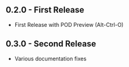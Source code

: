 ## 0.2.0 - First Release
* First Release with POD Preview (Alt-Ctrl-O)

## 0.3.0 - Second Release
* Various documentation fixes

